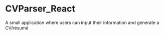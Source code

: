 # CVParser_React
 A small application where users can input their information and generate a CV/résumé
